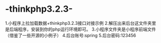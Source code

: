 # -thinkphp3.2.3-
1.小程序上拉加载数据+thinkphp3.2.3接口对接示例
2.解压出来后台这文件夹里是后端程序，安装到你的php运行环境即可。
3.小程序文件夹是小程序前端文件（借鉴了一些开源的小例子）
4.后台账号:spring
5.后台密码:123456
